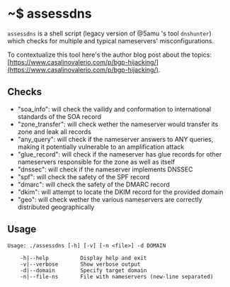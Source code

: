 # ~$ assessdns

`assessdns` is a shell script (legacy version of @5amu 's tool `dnshunter`) which checks for multiple and typical nameservers' misconfigurations.

To contextualize this tool here's the author blog post about the topics: [https://www.casalinovalerio.com/p/bgp-hijacking/](https://www.casalinovalerio.com/p/bgp-hijacking/).


## Checks

* "soa_info": will check the vailidy and conformation to international standards of the SOA record 
* "zone_transfer": will check wether the nameserver would transfer its zone and leak all records
* "any_query": will check if the nameserver answers to ANY queries, making it potentially vulnerable to an amplification attack
* "glue_record": will check if the nameserver has glue records for other nameservers responsible for the zone as well as itself
* "dnssec": will check if the nameserver implements DNSSEC
* "spf": will check the safety of the SPF record
* "dmarc": will check the safety of the DMARC record
* "dkim": will attempt to locate the DKIM record for the provided domain
* "geo": will check wether the various nameservers are correctly distributed geographically  


## Usage

```
Usage: ./assessdns [-h] [-v] [-n <file>] -d DOMAIN

    -h|--help          Display help and exit
    -v|--verbose       Show verbose output
    -d|--domain        Specify target domain
    -n|--file-ns       File with nameservers (new-line separated)
```